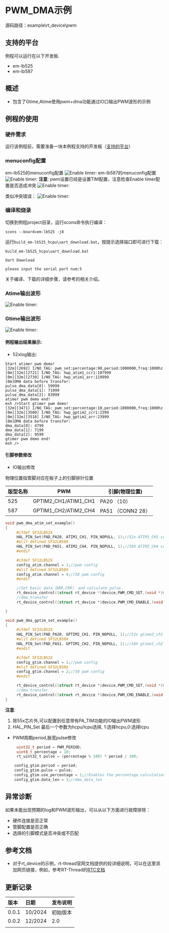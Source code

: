 # PWM_DMA示例

源码路径：example\rt_device\pwm
## 支持的平台
例程可以运行在以下开发板.
* em-lb525
* em-lb587
## 概述
* 包含了Gtime,Atime使用pwm+dma功能通过IO口输出PWM波形的示例


## 例程的使用
### 硬件需求
运行该例程前，需要准备一块本例程支持的开发板（[支持的平台](#支持的平台)）


### menuconfig配置
em-lb525的menuconfig配置
![Enable timer:](./assets/menuconfig_52x.png)
em-lb587的menuconfig配置
![Enable timer:](./assets/menuconfig_58x.png)
**注意**: pwm设置已经是设置TIM配置，注意检查Enable timer配置是否造成冲突
![Enable timer:](./assets/menuconfig_rgb3.png)

类似冲突错误：
![Enable timer:](./assets/Possible_error1.png)

### 编译和烧录
切换到例程project目录，运行scons命令执行编译：

```
scons --board=em-lb525 -j8
```

运行`build_em-lb525_hcpu\uart_download.bat`，按提示选择端口即可进行下载：

```
build_em-lb525_hcpu\uart_download.bat

Uart Download

please input the serial port num:5
```

关于编译、下载的详细步骤，请参考[](/quickstart/get-started.md)的相关介绍。
### Atime输出波形
![Enable timer:](./assets/atim_waveform.png)
### Gtime输出波形
![Enable timer:](./assets/gtim_waveform.png)



#### 例程输出结果展示:
* 52xlog输出:
```
Start atimer pwm demo!
[32m][2692] I/NO_TAG: pwm_set:percentage:90,period:1000000,freq:1000hz
[0m][32m][2721] I/NO_TAG: hwp_atim1_ccr1:107999
[0m][32m][2739] I/NO_TAG: hwp_atim1_arr:119999
[0m]DMA data before transfer:
pulse_dma_data[0]: 59999
pulse_dma_data[1]: 71999
pulse_dma_data[2]: 83999
atimer pwm demo end!
msh />Start gtimer pwm demo!
[32m][3471] I/NO_TAG: pwm_set:percentage:10,period:1000000,freq:1000hz
[0m][32m][3500] I/NO_TAG: hwp_gptim2_ccr1:2399
[0m][32m][3518] I/NO_TAG: hwp_gptim2_arr:23999
[0m]DMA data before transfer:
dma_data[0]: 4799
dma_data[1]: 7199
dma_data[2]: 9599
gtimer pwm demo end!
msh />
``` 

#### 引脚参数修改
* IO输出修改

物理位置指管脚对应在板子上的引脚排针位置

|版型名称  | PWM       | 引脚(物理位置)            |    
|--------|---------------------------|-------------------|
|525    | GPTIM2_CH1/ATIM1_CH1          | PA20 （10）                  |   
|587  | GPTIM1_CH2/ATIM2_CH4      |PA51 （CONN2 28）                  |



```c
void pwm_dma_atim_set_example()
{
     #ifdef SF32LB52X
     HAL_PIN_Set(PAD_PA20, ATIM1_CH1, PIN_NOPULL, 1);//52x ATIM1_CH1 corresponds to pwma1_cc1
     #elif defined SF32LB58X
     HAL_PIN_Set(PAD_PA51, ATIM2_CH4, PIN_NOPULL, 1);//58X ATIM2_CH4 corresponds to pwma2_cc4
     #endif

     #ifdef SF32LB52X
     config_atim.channel = 1;//pwm config
     #elif defined SF32LB58X
     config_atim.channel = 4;//58 pwm config
     #endif

     //Set basic data（ARR,CRR） and calculate pulse
     rt_device_control((struct rt_device *)device,PWM_CMD_SET,(void *)&config_atim);
     //dma_transfer
     rt_device_control((struct rt_device *)device,PWM_CMD_ENABLE,(void *)&config_atim);

}

void pwm_dma_gptim_set_example()
{
     #ifdef SF32LB52X
     HAL_PIN_Set(PAD_PA20, GPTIM2_CH1, PIN_NOPULL, 1);//52x gtime2_ch1 corresponds to pwm3_cc1
     #elif defined SF32LB58X
     HAL_PIN_Set(PAD_PA51, GPTIM1_CH2, PIN_NOPULL, 1);//58X gtime1_ch2 corresponds to pwm2_cc2
     #endif

     #ifdef SF32LB52X
     config_gtim.channel = 1;//pwm config
     #elif defined SF32LB58X
     config_gtim.channel = 2;//58 pwm config
     #endif

     rt_device_control((struct rt_device *)device,PWM_CMD_SET,(void *)&config_gtim);
     //dma_transfer
     rt_device_control((struct rt_device *)device,PWM_CMD_ENABLE,(void *)&config_gtim);
}


```
**注意**: 
1. 除55x芯片外,可以配置到任意带有PA_TIM功能的IO输出PWM波形
2.  HAL_PIN_Set 最后一个参数为hcpu/lcpu选择, 1:选择hcpu,0:选择lcpu 
* PWM周期period,脉宽pulse修改
```c
     uint32_t period = PWM_PERIOD;
     uint8_t percentage = 10;
     rt_uint32_t pulse = (percentage % 100) * period / 100;

    config_gtim.period = period;
    config_gtim.pulse = pulse;
    config_gtim.use_percentage = 1;//Enables the percentage calculation of pulse
    config_gtim.data_len = 3;//dma_data_len
```




## 异常诊断
如果未能出现预期的log和PWM波形输出，可以从以下方面进行故障排除：
* 硬件连接是否正常
* 管脚配置是否正确 
* 选择的引脚模式是否冲突或不匹配


## 参考文档
- 对于rt_device的示例，rt-thread官网文档提供的较详细说明，可以在这里添加网页链接，例如，参考RT-Thread的[RTC文档](https://www.rt-thread.org/document/site/#/rt-thread-version/rt-thread-standard/programming-manual/device/rtc/rtc)

## 更新记录
|版本 |日期   |发布说明 |
|:---|:---|:---|
|0.0.1 |10/2024 |初始版本 |
|0.0.2 | 12/2024| 2.0|
| | | |
```